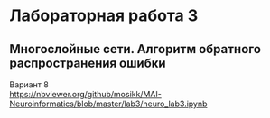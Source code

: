 # Лабораторная работа 3
## Многослойные сети. Алгоритм обратного распространения ошибки

Вариант 8  
https://nbviewer.org/github/mosikk/MAI-Neuroinformatics/blob/master/lab3/neuro_lab3.ipynb  
